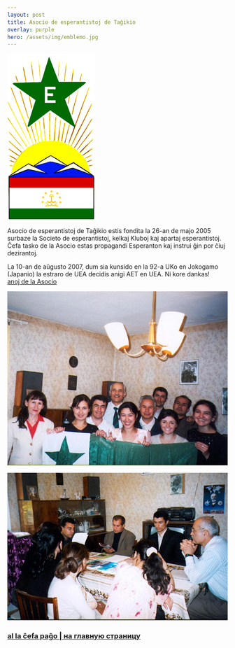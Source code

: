 ```yaml
---
layout: post
title: Asocio de esperantistoj de Taĝikio
overlay: purple
hero: /assets/img/emblemo.jpg
---
```




![Emblemo de la Asocio](/assets/img/emblemo.jpg)

Asocio de esperantistoj de Taĝikio estis fondita la 26-an de majo 2005
surbaze la Societo de esperantistoj, kelkaj Kluboj kaj apartaj
esperantistoj. Ĉefa tasko de la Asocio estas propagandi Esperanton kaj
instrui ĝin por ĉiuj dezirantoj.
<!--break-->


  
La 10-an de aŭgusto 2007, dum sia kunsido en la 92-a UKo en Jokogamo
(Japanio) la estraro de UEA decidis anigi AET en UEA. Ni kore dankas\!  
[anoj de la Asocio](/assets/img/aet/aetanoj.htm)  

![](/assets/img/asocio1.jpg)

![](/assets/img/asocio2.jpg)

### [al la ĉefa paĝo | на главную страницу](espermov.htm)


